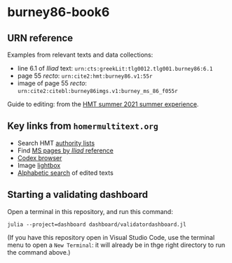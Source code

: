 # burney86-book6

## URN reference

Examples from relevant texts and data collections:

- line 6.1 of *Iliad* text: `urn:cts:greekLit:tlg0012.tlg001.burney86:6.1`
- page 55 *recto*: `urn:cite2:hmt:burney86.v1:55r`
- image of page 55 *recto*: `urn:cite2:citebl:burney86imgs.v1:burney_ms_86_f055r`


Guide to editing: from the [HMT summer 2021 summer experience](https://homermultitext.github.io/hmt-se2021/references).

## Key links from `homermultitext.org`

- Search HMT [authority lists](https://www.homermultitext.org/authlists/)
- Find [MS pages by *Iliad* reference](https://www.homermultitext.org/iliad-browswer/)
- [Codex browser](https://www.homermultitext.org/codex-browser/)
- Image [lightbox](https://www.homermultitext.org/lightbox/)
- [Alphabetic search](https://www.homermultitext.org/alpha-search/) of edited texts

## Starting a validating dashboard

Open a terminal in this repository, and run this command:

    julia --project=dashboard dashboard/validatordashboard.jl

    
(If you have this repository open in Visual Studio Code, use the terminal menu to open a `New Terminal`: it will already be in thge right directory to run the command above.)    
